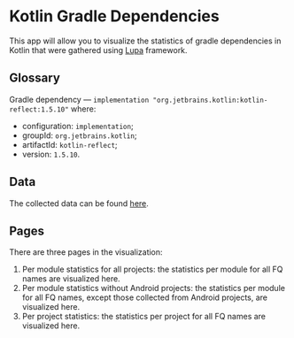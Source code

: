 # Kotlin Gradle Dependencies
This app will allow you to visualize the statistics of gradle dependencies in Kotlin that were gathered using [Lupa](https://github.com/JetBrains-Research/Lupa) framework.

## Glossary
Gradle dependency — `implementation "org.jetbrains.kotlin:kotlin-reflect:1.5.10"` where:
- configuration: `implementation`;
- groupId: `org.jetbrains.kotlin`;
- artifactId: `kotlin-reflect`;
- version: `1.5.10`.

## Data
The collected data can be found [here](https://github.com/GirZ0n/Lupa-Visualization/tree/main/resources/kotlin_gradle_dependencies/data).

## Pages
There are three pages in the visualization:

1. Per module statistics for all projects: the statistics per module for all FQ names are visualized here.
2. Per module statistics without Android projects: the statistics per module for all FQ names, except those collected from Android projects, are visualized here.
3. Per project statistics: the statistics per project for all FQ names are visualized here.

